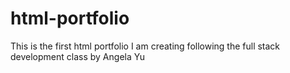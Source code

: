 # html-portfolio
This is the first html portfolio I am creating following the full stack development class by Angela Yu
